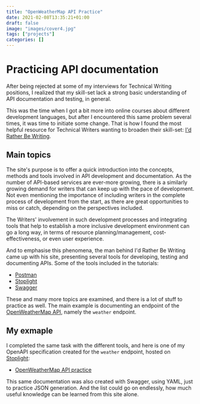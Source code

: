 ```yaml
---
title: "OpenWeatherMap API Practice"
date: 2021-02-08T13:35:21+01:00
draft: false
image: "images/cover4.jpg"
tags: ["projects"]
categories: []
---
```


# Practicing API documentation

After being rejected at some of my interviews for Technical Writing positions, I realized that my skill-set lack a strong basic understanding of API documentation and testing, in general.

This was the time when I got a bit more into online courses about different development languages, but after I encountered this same problem several times, it was time to initiate some change. That is how I found the most helpful resource for Technical Writers wanting to broaden their skill-set: [I'd Rather Be Writing](https://idratherbewriting.com/).

## Main topics

The site's purpose is to offer a quick introduction into the concepts, methods and tools involved in API development and documentation. As the number of API-based services are ever-more growing, there is a similarly growing demand for writers that can keep up with the pace of development. Not even mentioning the importance of including writers in the complete process of development from the start, as there are great opportunities to miss or catch, depending on the perspectives included.

The Writers' involvement in such development processes and integrating tools that help to establish a more inclusive development environment can go a long way, in terms of resource planning/management, cost-effectiveness, or even user experience.

And to emphasise this phenomena, the man behind I'd Rather Be Writing came up with his site, presenting several tools for developing, testing and documenting APIs. Some of the tools included in the tutorials:

- [Postman](https://www.postman.com/)
- [Stoplight](https://stoplight.io/)
- [Swagger](https://swagger.io/)

These and many more topics are examined, and there is a lot of stuff to practice as well. The main example is documenting an endpoint of the [OpenWeatherMap API](https://openweathermap.org/api), namely the `weather` endpoint.

## My exmaple

I completed the same task with the different tools, and here is one of my OpenAPI specification created for the `weather` endpoint, hosted on [Stoplight](https://stoplight.io/):

- [OpenWeatherMap API practice](https://dzs-inf-dev.stoplight.io/docs/stoplight-api-tutorial/reference/openweathermap.v1.yaml)

This same documentation was also created with Swagger, using YAML, just to practice JSON generation.
And the list could go on endlessly, how much useful knowledge can be learned from this site alone.